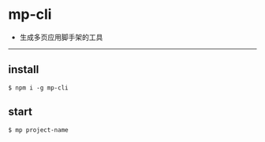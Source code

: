 # mp-cli

- 生成多页应用脚手架的工具

---

## install

```
$ npm i -g mp-cli
```

## start

```
$ mp project-name
```